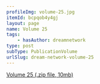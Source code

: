 ```yaml
---
profileImg: volume-25.jpg
itemId: bcpqob4y4gj
layout: page
name: Volume 25
tags:
    - hasAuthor: dreamnetwork
type: post
subType: PublicationVolume
urlSlug: dream-network-volume-25
---
```


<a href="../files/Volume_25.zip" download>Volume 25 (.zip file, 10mb)</a>
